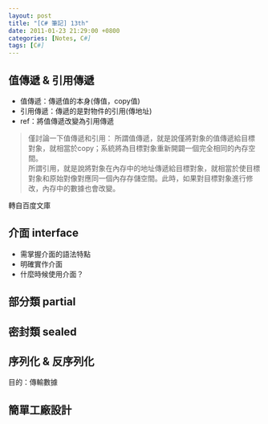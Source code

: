 ```yaml
---
layout: post
title: "[C# 筆記] 13th"
date: 2011-01-23 21:29:00 +0800
categories: [Notes, C#]
tags: [C#]
---
```


## 值傳遞 & 引用傳遞  
- 值傳遞：傳遞值的本身(傳值，copy值)
- 引用傳遞：傳遞的是對物件的引用(傳地址)
- ref：將值傳遞改變為引用傳遞

> 僅討論一下值傳遞和引用： 
所謂值傳遞，就是說僅將對象的值傳遞給目標對象，就相當於copy；系統將為目標對象重新開闢一個完全相同的內存空間。  
所謂引用，就是說將對象在內存中的地址傳遞給目標對象，就相當於使目標對象和原始對像對應同一個內存存儲空間。此時，如果對目標對象進行修改，內存中的數據也會改變。  

轉自百度文庫

## 介面 interface
- 需掌握介面的語法特點
- 明確實作介面
- 什麼時候使用介面？

## 部分類 partial
## 密封類 sealed
## 序列化 & 反序列化
目的：傳輸數據
## 簡單工廠設計